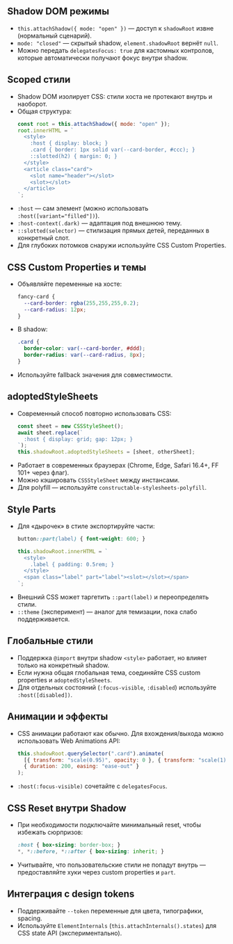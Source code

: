 ## Shadow DOM режимы

- `this.attachShadow({ mode: "open" })` — доступ к `shadowRoot` извне (нормальный сценарий).
- `mode: "closed"` — скрытый shadow, `element.shadowRoot` вернёт `null`.
- Можно передать `delegatesFocus: true` для кастомных контролов, которые автоматически получают фокус внутри shadow.

## Scoped стили

- Shadow DOM изолирует CSS: стили хоста не протекают внутрь и наоборот.
- Общая структура:
  ```js
  const root = this.attachShadow({ mode: "open" });
  root.innerHTML = `
    <style>
      :host { display: block; }
      .card { border: 1px solid var(--card-border, #ccc); }
      ::slotted(h2) { margin: 0; }
    </style>
    <article class="card">
      <slot name="header"></slot>
      <slot></slot>
    </article>
  `;
  ```
- `:host` — сам элемент (можно использовать `:host([variant="filled"])`).
- `:host-context(.dark)` — адаптация под внешнюю тему.
- `::slotted(selector)` — стилизация прямых детей, переданных в конкретный слот.
- Для глубоких потомков снаружи используйте CSS Custom Properties.

## CSS Custom Properties и темы

- Объявляйте переменные на хосте:
  ```css
  fancy-card {
    --card-border: rgba(255,255,255,0.2);
    --card-radius: 12px;
  }
  ```
- В shadow:
  ```css
  .card {
    border-color: var(--card-border, #ddd);
    border-radius: var(--card-radius, 8px);
  }
  ```
- Используйте fallback значения для совместимости.

## adoptedStyleSheets

- Современный способ повторно использовать CSS:
  ```js
  const sheet = new CSSStyleSheet();
  await sheet.replace(`
    :host { display: grid; gap: 12px; }
  `);
  this.shadowRoot.adoptedStyleSheets = [sheet, otherSheet];
  ```
- Работает в современных браузерах (Chrome, Edge, Safari 16.4+, FF 101+ через флаг).
- Можно кэшировать `CSSStyleSheet` между инстансами.
- Для polyfill — используйте `constructable-stylesheets-polyfill`.

## Style Parts

- Для «дырочек» в стиле экспортируйте части:
  ```css
  button::part(label) { font-weight: 600; }
  ```
  ```js
  this.shadowRoot.innerHTML = `
    <style>
      .label { padding: 0.5rem; }
    </style>
    <span class="label" part="label"><slot></slot></span>
  `;
  ```
- Внешний CSS может таргетить `::part(label)` и переопределять стили.
- `::theme` (эксперимент) — аналог для темизации, пока слабо поддерживается.

## Глобальные стили

- Поддержка `@import` внутри shadow `<style>` работает, но влияет только на конкретный shadow.
- Если нужна общая глобальная тема, соединяйте CSS custom properties и `adoptedStyleSheets`.
- Для отдельных состояний (`:focus-visible`, `:disabled`) используйте `:host([disabled])`.

## Анимации и эффекты

- CSS анимации работают как обычно. Для вхождения/выхода можно использовать Web Animations API:
  ```js
  this.shadowRoot.querySelector(".card").animate(
    [{ transform: "scale(0.95)", opacity: 0 }, { transform: "scale(1)", opacity: 1 }],
    { duration: 200, easing: "ease-out" }
  );
  ```
- `:host(:focus-visible)` сочетайте с `delegatesFocus`.

## CSS Reset внутри Shadow

- При необходимости подключайте минимальный reset, чтобы избежать сюрпризов:
  ```css
  :host { box-sizing: border-box; }
  *, *::before, *::after { box-sizing: inherit; }
  ```
- Учитывайте, что пользовательские стили не попадут внутрь — предоставляйте хуки через custom properties и `part`.

## Интеграция с design tokens

- Поддерживайте `--token` переменные для цвета, типографики, spacing.
- Используйте `ElementInternals` (`this.attachInternals().states`) для CSS state API (экспериментально).

